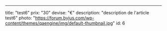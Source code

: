 ---
title: "test6"
prix: "30"
devise: "€"
description: "description de l'article test6"
photo: "https://forum.byjus.com/wp-content/themes/qaengine/img/default-thumbnail.jpg"
id: 6
